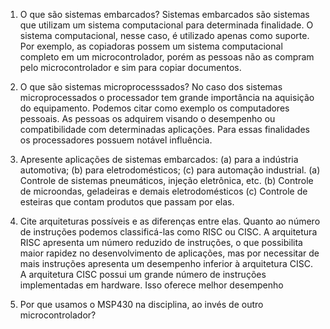 1. O que são sistemas embarcados?
Sistemas embarcados são sistemas que utilizam um sistema computacional para determinada finalidade. O sistema computacional, nesse caso, é utilizado apenas como suporte. Por exemplo, as copiadoras possem um sistema computacional completo em um microcontrolador, porém as pessoas não as compram pelo microcontrolador e sim para copiar documentos.

2. O que são sistemas microprocesssados?
No caso dos sistemas microprocessados o processador tem grande importância na aquisição do equipamento. 
Podemos citar como exemplo os computadores pessoais. As pessoas os adquirem visando o desempenho ou compatibilidade com determinadas aplicações. Para essas finalidades os processadores possuem notável influência.

3. Apresente aplicações de sistemas embarcados: (a) para a indústria automotiva; (b) para eletrodomésticos; (c) para automação industrial.
(a) Controle de sistemas pneumáticos, injeção eletrônica, etc.
(b) Controle de microondas, geladeiras e demais eletrodomésticos
(c) Controle de esteiras que contam produtos que passam por elas.

4. Cite arquiteturas possíveis e as diferenças entre elas.
Quanto ao número de instruções podemos classificá-las como RISC ou CISC. A arquitetura RISC apresenta um número reduzido de instruções, o que possibilita maior rapidez no desenvolvimento de aplicações, mas por necessitar de mais instruções apresenta um desempenho inferior à arquitetura CISC.
A arquitetura CISC possui um grande número de instruções implementadas em hardware. Isso oferece melhor desempenho 

5. Por que usamos o MSP430 na disciplina, ao invés de outro microcontrolador?
